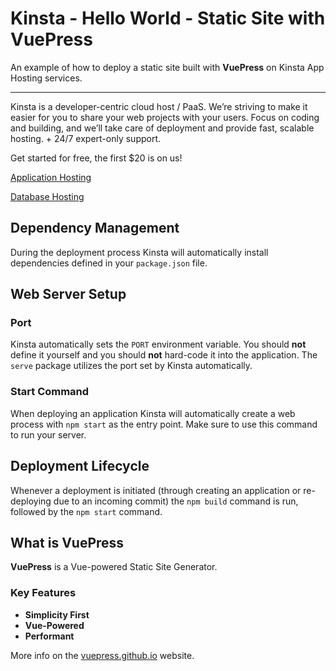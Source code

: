 # Kinsta - Hello World - Static Site with VuePress

An example of how to deploy a static site built with **VuePress** on Kinsta App Hosting services.

---
Kinsta is a developer-centric cloud host / PaaS. We’re striving to make it easier for you to share your web projects with your users. Focus on coding and building, and we’ll take care of deployment and provide fast, scalable hosting. + 24/7 expert-only support.

Get started for free, the first $20 is on us!

[Application Hosting](https://kinsta.com/application-hosting)

[Database Hosting](https://kinsta.com/database-hosting)

## Dependency Management

During the deployment process Kinsta will automatically install dependencies defined in your `package.json` file.

## Web Server Setup

### Port

Kinsta automatically sets the `PORT` environment variable. You should **not** define it yourself and you should **not** hard-code it into the application. The `serve` package utilizes the port set by Kinsta automatically.

### Start Command

When deploying an application Kinsta will automatically create a web process with `npm start` as the entry point. Make sure to use this command to run your server.

## Deployment Lifecycle

Whenever a deployment is initiated (through creating an application or re-deploying due to an incoming commit) the `npm build` command is run, followed by the `npm start` command.

## What is VuePress
**VuePress** is a Vue-powered Static Site Generator.

### Key Features
- **Simplicity First**
- **Vue-Powered**
- **Performant** 

More info on the [vuepress.github.io](https://vuepress.github.io) website.